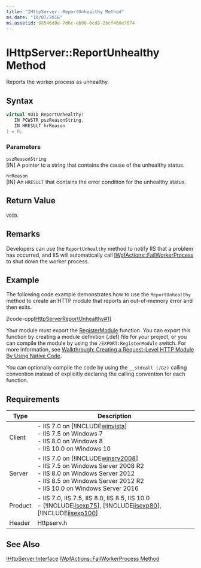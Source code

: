 ```yaml
---
title: "IHttpServer::ReportUnhealthy Method"
ms.date: "10/07/2016"
ms.assetid: 08546d0e-7d6c-eb00-0cd8-2bcf460e7674
---
```

# IHttpServer::ReportUnhealthy Method
Reports the worker process as unhealthy.  
  
## Syntax  
  
```cpp  
virtual VOID ReportUnhealthy(  
   IN PCWSTR pszReasonString,  
   IN HRESULT hrReason  
) = 0;  
```  
  
### Parameters  
 `pszReasonString`  
 [IN] A pointer to a string that contains the cause of the unhealthy status.  
  
 `hrReason`  
 [IN] An `HRESULT` that contains the error condition for the unhealthy status.  
  
## Return Value  
 `VOID`.  
  
## Remarks  
 Developers can use the `ReportUnhealthy` method to notify IIS that a problem has occurred, and IIS will automatically call [IWpfActions::FailWorkerProcess](../../web-development-reference/native-code-api-reference/iwpfactions-failworkerprocess-method.md) to shut down the worker process.  
  
## Example  
 The following code example demonstrates how to use the `ReportUnhealthy` method to create an HTTP module that reports an out-of-memory error and then exits.  
  
 [!code-cpp[IHttpServerReportUnhealthy#1](../../../samples/snippets/cpp/VS_Snippets_IIS/IIS7/IHttpServerReportUnhealthy/cpp/IHttpServerReportUnhealthy.cpp#1)]  
  
 Your module must export the [RegisterModule](../../web-development-reference/native-code-api-reference/pfn-registermodule-function.md) function. You can export this function by creating a module definition (.def) file for your project, or you can compile the module by using the `/EXPORT:RegisterModule` switch. For more information, see [Walkthrough: Creating a Request-Level HTTP Module By Using Native Code](../../web-development-reference/native-code-development-overview/walkthrough-creating-a-request-level-http-module-by-using-native-code.md).  
  
 You can optionally compile the code by using the `__stdcall (/Gz)` calling convention instead of explicitly declaring the calling convention for each function.  
  
## Requirements  
  
|Type|Description|  
|----------|-----------------|  
|Client|-   IIS 7.0 on [!INCLUDE[winvista](../../wmi-provider/includes/winvista-md.md)]<br />-   IIS 7.5 on Windows 7<br />-   IIS 8.0 on Windows 8<br />-   IIS 10.0 on Windows 10|  
|Server|-   IIS 7.0 on [!INCLUDE[winsrv2008](../../wmi-provider/includes/winsrv2008-md.md)]<br />-   IIS 7.5 on Windows Server 2008 R2<br />-   IIS 8.0 on Windows Server 2012<br />-   IIS 8.5 on Windows Server 2012 R2<br />-   IIS 10.0 on Windows Server 2016|  
|Product|-   IIS 7.0, IIS 7.5, IIS 8.0, IIS 8.5, IIS 10.0<br />-   [!INCLUDE[iisexp75](../../web-development-reference/native-code-api-reference/includes/iisexp75-md.md)], [!INCLUDE[iisexp80](../../web-development-reference/native-code-api-reference/includes/iisexp80-md.md)], [!INCLUDE[iisexp100](../../web-development-reference/native-code-api-reference/includes/iisexp100-md.md)]|  
|Header|Httpserv.h|  
  
## See Also  
 [IHttpServer Interface](../../web-development-reference/native-code-api-reference/ihttpserver-interface.md)
 [IWpfActions::FailWorkerProcess Method](../../web-development-reference/native-code-api-reference/iwpfactions-failworkerprocess-method.md)
